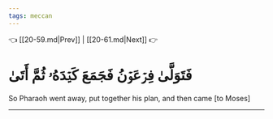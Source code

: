 ```yaml
---
tags: meccan
---
```


👈 [[20-59.md|Prev]] | [[20-61.md|Next]] 👉

# فَتَوَلَّىٰ فِرۡعَوۡنُ فَجَمَعَ كَيۡدَهُۥ ثُمَّ أَتَىٰ

So Pharaoh went away, put together his plan, and then came [to Moses]

---

